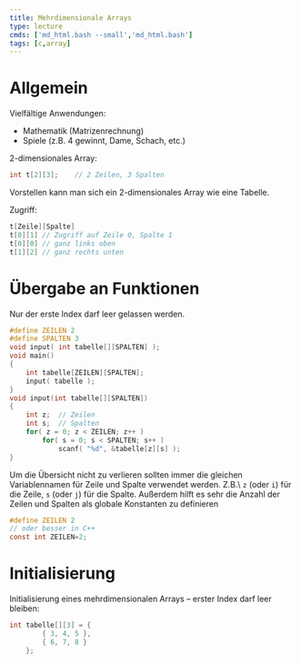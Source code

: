 ```yaml
---
title: Mehrdimensionale Arrays
type: lecture
cmds: ['md_html.bash --small','md_html.bash']
tags: [c,array]
---
```




# Allgemein



Vielfältige Anwendungen:

- Mathematik (Matrizenrechnung)
- Spiele (z.B. 4 gewinnt, Dame, Schach, etc.)

2-dimensionales Array:

```c
int t[2][3];	// 2 Zeilen, 3 Spalten
```

Vorstellen kann man sich ein 2-dimensionales Array wie eine Tabelle.

Zugriff:

```c
t[Zeile][Spalte]
t[0][1] // Zugriff auf Zeile 0, Spalte 1
t[0][0] // ganz links oben
t[1][2] // ganz rechts unten
```




# Übergabe an Funktionen

Nur der erste Index darf leer gelassen werden.

```c
#define ZEILEN 2
#define SPALTEN 3
void input( int tabelle[][SPALTEN] );
void main()
{
	int tabelle[ZEILEN][SPALTEN];
	input( tabelle ); 
}
void input(int tabelle[][SPALTEN]) 
{
	int z;	// Zeilen
	int s;	// Spalten
	for( z = 0; z < ZEILEN; z++ ) 
		for( s = 0; s < SPALTEN; s++ ) 
			scanf( "%d", &tabelle[z][s] );
}
```



Um die Übersicht nicht zu verlieren sollten immer die gleichen Variablennamen für Zeile und Spalte verwendet werden. Z.B.\ `z` (oder `i`) für die Zeile, `s` (oder `j`) für die Spalte.
Außerdem hilft es sehr die Anzahl der Zeilen und Spalten als globale Konstanten zu definieren

```c
#define ZEILEN 2 
// oder besser in C++
const int ZEILEN=2;
```



# Initialisierung

Initialisierung eines mehrdimensionalen Arrays – erster Index darf leer bleiben:

```c
int tabelle[][3] = {
		{ 3, 4, 5 }, 
		{ 6, 7, 8 }
    };
```

